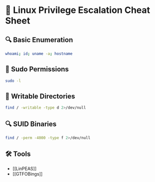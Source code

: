 # 🐧 Linux Privilege Escalation Cheat Sheet

## 🔍 Basic Enumeration
```bash
whoami; id; uname -a; hostname
```
## 🔧 Sudo Permissions

```bash
sudo -l
```
## 📁 Writable Directories
```bash
find / -writable -type d 2>/dev/null
```
## 🔍 SUID Binaries
```bash
find / -perm -4000 -type f 2>/dev/null
```

## 🛠 Tools
- [[LinPEAS]]
- [[GTFOBings]]
